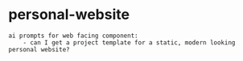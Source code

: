 # personal-website
    ai prompts for web facing component:
        - can I get a project template for a static, modern looking personal website?
